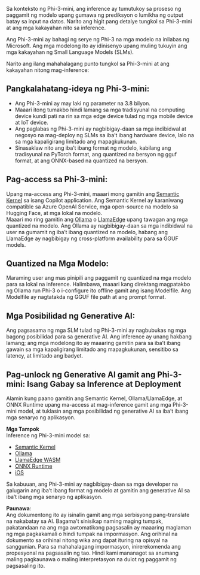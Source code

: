 Sa konteksto ng Phi-3-mini, ang inference ay tumutukoy sa proseso ng paggamit ng modelo upang gumawa ng prediksyon o lumikha ng output batay sa input na datos. Narito ang higit pang detalye tungkol sa Phi-3-mini at ang mga kakayahan nito sa inference.

Ang Phi-3-mini ay bahagi ng serye ng Phi-3 na mga modelo na inilabas ng Microsoft. Ang mga modelong ito ay idinisenyo upang muling tukuyin ang mga kakayahan ng Small Language Models (SLMs).

Narito ang ilang mahahalagang punto tungkol sa Phi-3-mini at ang kakayahan nitong mag-inference:

## **Pangkalahatang-ideya ng Phi-3-mini:**
- Ang Phi-3-mini ay may laki ng parameter na 3.8 bilyon.
- Maaari itong tumakbo hindi lamang sa mga tradisyunal na computing device kundi pati na rin sa mga edge device tulad ng mga mobile device at IoT device.
- Ang paglabas ng Phi-3-mini ay nagbibigay-daan sa mga indibidwal at negosyo na mag-deploy ng SLMs sa iba’t ibang hardware device, lalo na sa mga kapaligirang limitado ang mapagkukunan.
- Sinasaklaw nito ang iba’t ibang format ng modelo, kabilang ang tradisyunal na PyTorch format, ang quantized na bersyon ng gguf format, at ang ONNX-based na quantized na bersyon.

## **Pag-access sa Phi-3-mini:**
Upang ma-access ang Phi-3-mini, maaari mong gamitin ang [Semantic Kernel](https://github.com/microsoft/SemanticKernelCookBook?WT.mc_id=aiml-138114-kinfeylo) sa isang Copilot application. Ang Semantic Kernel ay karaniwang compatible sa Azure OpenAI Service, mga open-source na modelo sa Hugging Face, at mga lokal na modelo.  
Maaari mo ring gamitin ang [Ollama](https://ollama.com) o [LlamaEdge](https://llamaedge.com) upang tawagan ang mga quantized na modelo. Ang Ollama ay nagbibigay-daan sa mga indibidwal na user na gumamit ng iba’t ibang quantized na modelo, habang ang LlamaEdge ay nagbibigay ng cross-platform availability para sa GGUF models.

## **Quantized na Mga Modelo:**
Maraming user ang mas pinipili ang paggamit ng quantized na mga modelo para sa lokal na inference. Halimbawa, maaari kang direktang magpatakbo ng Ollama run Phi-3 o i-configure ito offline gamit ang isang Modelfile. Ang Modelfile ay nagtatakda ng GGUF file path at ang prompt format.

## **Mga Posibilidad ng Generative AI:**
Ang pagsasama ng mga SLM tulad ng Phi-3-mini ay nagbubukas ng mga bagong posibilidad para sa generative AI. Ang inference ay unang hakbang lamang; ang mga modelong ito ay maaaring gamitin para sa iba’t ibang gawain sa mga kapaligirang limitado ang mapagkukunan, sensitibo sa latency, at limitado ang badyet.

## **Pag-unlock ng Generative AI gamit ang Phi-3-mini: Isang Gabay sa Inference at Deployment**  
Alamin kung paano gamitin ang Semantic Kernel, Ollama/LlamaEdge, at ONNX Runtime upang ma-access at mag-inference gamit ang mga Phi-3-mini model, at tuklasin ang mga posibilidad ng generative AI sa iba’t ibang mga senaryo ng aplikasyon.

**Mga Tampok**  
Inference ng Phi-3-mini model sa:

- [Semantic Kernel](https://github.com/Azure-Samples/Phi-3MiniSamples/tree/main/semantickernel?WT.mc_id=aiml-138114-kinfeylo)
- [Ollama](https://github.com/Azure-Samples/Phi-3MiniSamples/tree/main/ollama?WT.mc_id=aiml-138114-kinfeylo)
- [LlamaEdge WASM](https://github.com/Azure-Samples/Phi-3MiniSamples/tree/main/wasm?WT.mc_id=aiml-138114-kinfeylo)
- [ONNX Runtime](https://github.com/Azure-Samples/Phi-3MiniSamples/tree/main/onnx?WT.mc_id=aiml-138114-kinfeylo)
- [iOS](https://github.com/Azure-Samples/Phi-3MiniSamples/tree/main/ios?WT.mc_id=aiml-138114-kinfeylo)

Sa kabuuan, ang Phi-3-mini ay nagbibigay-daan sa mga developer na galugarin ang iba’t ibang format ng modelo at gamitin ang generative AI sa iba’t ibang mga senaryo ng aplikasyon.

**Paunawa**:  
Ang dokumentong ito ay isinalin gamit ang mga serbisyong pang-translate na nakabatay sa AI. Bagama't sinisikap naming maging tumpak, pakatandaan na ang mga awtomatikong pagsasalin ay maaaring maglaman ng mga pagkakamali o hindi tumpak na impormasyon. Ang orihinal na dokumento sa orihinal nitong wika ang dapat ituring na opisyal na sanggunian. Para sa mahahalagang impormasyon, inirerekomenda ang propesyonal na pagsasalin ng tao. Hindi kami mananagot sa anumang maling pagkaunawa o maling interpretasyon na dulot ng paggamit ng pagsasaling ito.